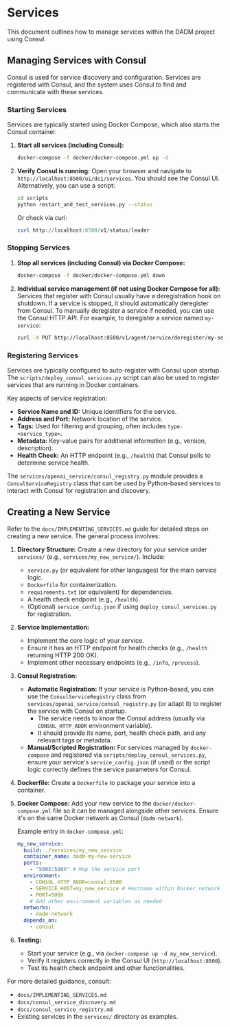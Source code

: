 # Services

This document outlines how to manage services within the DADM project using Consul.

## Managing Services with Consul

Consul is used for service discovery and configuration. Services are registered with Consul, and the system uses Consul to find and communicate with these services.

### Starting Services

Services are typically started using Docker Compose, which also starts the Consul container.

1.  **Start all services (including Consul):**
    ```bash
    docker-compose -f docker/docker-compose.yml up -d
    ```
2.  **Verify Consul is running:**
    Open your browser and navigate to `http://localhost:8500/ui/dc1/services`. You should see the Consul UI.
    Alternatively, you can use a script:
    ```bash
    cd scripts
    python restart_and_test_services.py --status
    ```
    Or check via curl:
    ```powershell
    curl http://localhost:8500/v1/status/leader
    ```

### Stopping Services

1.  **Stop all services (including Consul) via Docker Compose:**
    ```bash
    docker-compose -f docker/docker-compose.yml down
    ```
2.  **Individual service management (if not using Docker Compose for all):**
    Services that register with Consul usually have a deregistration hook on shutdown. If a service is stopped, it should automatically deregister from Consul.
    To manually deregister a service if needed, you can use the Consul HTTP API. For example, to deregister a service named `my-service`:
    ```bash
    curl -X PUT http://localhost:8500/v1/agent/service/deregister/my-service
    ```

### Registering Services

Services are typically configured to auto-register with Consul upon startup. The `scripts/deploy_consul_services.py` script can also be used to register services that are running in Docker containers.

Key aspects of service registration:
-   **Service Name and ID:** Unique identifiers for the service.
-   **Address and Port:** Network location of the service.
-   **Tags:** Used for filtering and grouping, often includes `type-<service_type>`.
-   **Metadata:** Key-value pairs for additional information (e.g., version, description).
-   **Health Check:** An HTTP endpoint (e.g., `/health`) that Consul polls to determine service health.

The `services/openai_service/consul_registry.py` module provides a `ConsulServiceRegistry` class that can be used by Python-based services to interact with Consul for registration and discovery.

## Creating a New Service

Refer to the `docs/IMPLEMENTING_SERVICES.md` guide for detailed steps on creating a new service. The general process involves:

1.  **Directory Structure:**
    Create a new directory for your service under `services/` (e.g., `services/my_new_service/`).
    Include:
    *   `service.py` (or equivalent for other languages) for the main service logic.
    *   `Dockerfile` for containerization.
    *   `requirements.txt` (or equivalent) for dependencies.
    *   A health check endpoint (e.g., `/health`).
    *   (Optional) `service_config.json` if using `deploy_consul_services.py` for registration.

2.  **Service Implementation:**
    *   Implement the core logic of your service.
    *   Ensure it has an HTTP endpoint for health checks (e.g., `/health` returning HTTP 200 OK).
    *   Implement other necessary endpoints (e.g., `/info`, `/process`).

3.  **Consul Registration:**
    *   **Automatic Registration:** If your service is Python-based, you can use the `ConsulServiceRegistry` class from `services/openai_service/consul_registry.py` (or adapt it) to register the service with Consul on startup.
        *   The service needs to know the Consul address (usually via `CONSUL_HTTP_ADDR` environment variable).
        *   It should provide its name, port, health check path, and any relevant tags or metadata.
    *   **Manual/Scripted Registration:** For services managed by `docker-compose` and registered via `scripts/deploy_consul_services.py`, ensure your service's `service_config.json` (if used) or the script logic correctly defines the service parameters for Consul.

4.  **Dockerfile:**
    Create a `Dockerfile` to package your service into a container.

5.  **Docker Compose:**
    Add your new service to the `docker/docker-compose.yml` file so it can be managed alongside other services. Ensure it's on the same Docker network as Consul (`dadm-network`).

    Example entry in `docker-compose.yml`:
    ```yaml
    my_new_service:
      build: ./services/my_new_service
      container_name: dadm-my-new-service
      ports:
        - "500X:500X" # Map the service port
      environment:
        - CONSUL_HTTP_ADDR=consul:8500
        - SERVICE_HOST=my_new_service # Hostname within Docker network
        - PORT=500X
        # Add other environment variables as needed
      networks:
        - dadm-network
      depends_on:
        - consul
    ```

6.  **Testing:**
    *   Start your service (e.g., via `docker-compose up -d my_new_service`).
    *   Verify it registers correctly in the Consul UI (`http://localhost:8500`).
    *   Test its health check endpoint and other functionalities.

For more detailed guidance, consult:
-   `docs/IMPLEMENTING_SERVICES.md`
-   `docs/consul_service_discovery.md`
-   `docs/consul_service_registry.md`
-   Existing services in the `services/` directory as examples.
